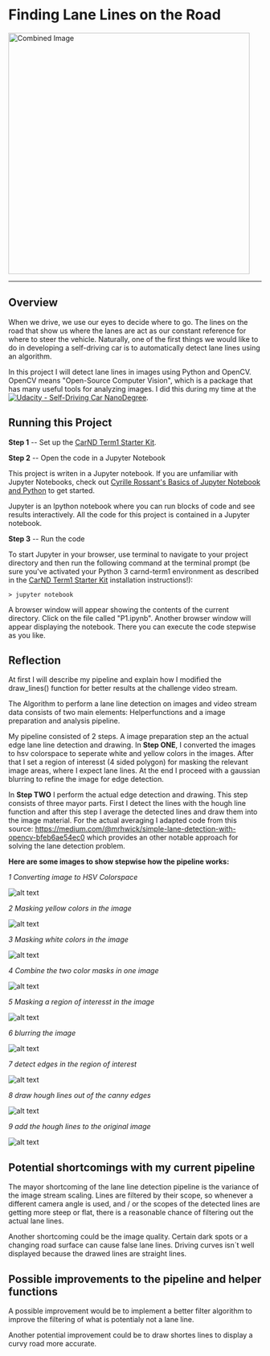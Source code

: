 # **Finding Lane Lines on the Road** 

<img src="examples/laneLines_thirdPass.jpg" width="480" alt="Combined Image" />

[//]: # (Image References)

[image1]: ./pipeline_images/hsv_image.png "HSV Image"
[image2]: ./pipeline_images/yellow_masked_hsv_image.png "Yellow Masked Image"
[image3]: ./pipeline_images/white_masked_hsv_image.png "White Masked Image"
[image4]: ./pipeline_images/combined_image.png "Combined Image"
[image5]: ./pipeline_images/masked_image.png "region masked Image"
[image6]: ./pipeline_images/blurred_image.png "blurred Image"
[image7]: ./pipeline_images/canny_image.png "canny Image"
[image8]: ./pipeline_images/hough_lined_image.png "hough line Image"
[image9]: ./pipeline_images/weighted_image.png "final Image"
---

Overview
---

When we drive, we use our eyes to decide where to go.  The lines on the road that show us where the lanes are act as our constant reference for where to steer the vehicle.  Naturally, one of the first things we would like to do in developing a self-driving car is to automatically detect lane lines using an algorithm.

In this project I will detect lane lines in images using Python and OpenCV.  OpenCV means "Open-Source Computer Vision", which is a package that has many useful tools for analyzing images. I did this during my time at the [![Udacity - Self-Driving Car NanoDegree](https://s3.amazonaws.com/udacity-sdc/github/shield-carnd.svg)](http://www.udacity.com/drive).

Running this Project
---

**Step 1**  -- Set up the [CarND Term1 Starter Kit](https://classroom.udacity.com/nanodegrees/nd013/parts/fbf77062-5703-404e-b60c-95b78b2f3f9e/modules/83ec35ee-1e02-48a5-bdb7-d244bd47c2dc/lessons/8c82408b-a217-4d09-b81d-1bda4c6380ef/concepts/4f1870e0-3849-43e4-b670-12e6f2d4b7a7).

**Step 2** -- Open the code in a Jupyter Notebook

This project is writen in a Jupyter notebook.  If you are unfamiliar with Jupyter Notebooks, check out <A HREF="https://www.packtpub.com/books/content/basics-jupyter-notebook-and-python" target="_blank">Cyrille Rossant's Basics of Jupyter Notebook and Python</A> to get started.

Jupyter is an Ipython notebook where you can run blocks of code and see results interactively.  All the code for this project is contained in a Jupyter notebook. 

**Step 3** -- Run the code

To start Jupyter in your browser, use terminal to navigate to your project directory and then run the following command at the terminal prompt (be sure you've activated your Python 3 carnd-term1 environment as described in the [CarND Term1 Starter Kit](https://github.com/udacity/CarND-Term1-Starter-Kit/blob/master/README.md) installation instructions!):

`> jupyter notebook`

A browser window will appear showing the contents of the current directory.  Click on the file called "P1.ipynb".  Another browser window will appear displaying the notebook.  There you can execute the code stepwise as you like.


Reflection
---

At first I will describe my pipeline and explain how I modified the draw_lines() function for better results at the challenge video stream.

The Algorithm to perform a lane line detection on images and video stream data consists of two main elements: Helperfunctions and a image preparation and analysis pipeline.

My pipeline consisted of 2 steps. A image preparation step an the actual edge lane line detection and drawing. In **Step ONE**, I converted the images to hsv colorspace to seperate white and yellow colors in the images. After that I set a region of interesst (4 sided polygon) for masking the relevant image areas, where I expect lane lines. At the end I proceed with a gaussian blurring to refine the image for edge detection.

In **Step TWO** I perform the actual edge detection and drawing. This step consists of three mayor parts. First I detect the lines with the hough line function and after this step I average the detected lines and draw them into the image material. For the actual averaging I adapted code from this source: https://medium.com/@mrhwick/simple-lane-detection-with-opencv-bfeb6ae54ec0
which provides an other notable approach for solving the lane detection problem.
 
**Here are some images to show stepwise how the pipeline works:**


_1 Converting image to HSV Colorspace_

![alt text][image1]


_2 Masking yellow colors in the image_

![alt text][image2] 

_3 Masking white colors in the image_

![alt text][image3]

_4 Combine the two color masks in one image_

![alt text][image4]

_5 Masking a region of interesst in the image_

![alt text][image5] 

_6 blurring the image_

![alt text][image6] 

_7 detect edges in the region of interest_

![alt text][image7] 

_8 draw hough lines out of the canny edges_

![alt text][image8] 

_9 add the hough lines to the original image_

![alt text][image9] 

Potential shortcomings with my current pipeline
---

The mayor shortcoming of the lane line detection pipeline is the variance of the image stream scaling. Lines are filtered by their scope, so whenever a different camera angle is used, and / or the scopes of the detected lines are getting more steep or flat, there is a reasonable chance of filtering out the actual lane lines.

Another shortcoming could be the image quality. Certain dark spots or a changing road surface can cause false lane lines. Driving curves isn´t well displayed because the drawed lines are straight lines.


Possible improvements to the pipeline and helper functions
---

A possible improvement would be to implement a better filter algorithm to improve the filtering of what is potentialy not a lane line.

Another potential improvement could be to draw shortes lines to display a curvy road more accurate.

